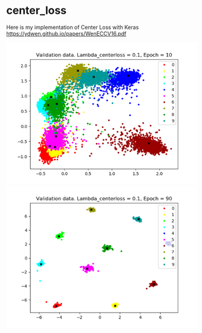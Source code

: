 # center_loss
Here is my implementation of Center Loss with Keras
https://ydwen.github.io/papers/WenECCV16.pdf

![Alt text](results/epoch-10-lambda-0.1-train.png?raw=true "Title")
![Alt text](results/epoch-90-lambda-0.1-train.png?raw=true "Title")
